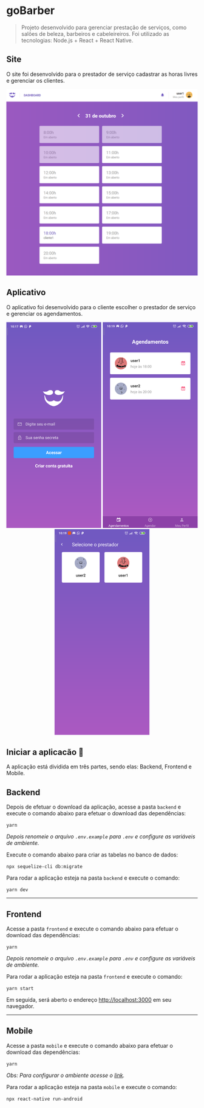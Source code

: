 # goBarber

> Projeto desenvolvido para gerenciar prestação de serviços, como salões de beleza, barbeiros e cabeleireiros. Foi utilizado as tecnologias: Node.js + React + React Native.

## Site

O site foi desenvolvido para o prestador de serviço cadastrar as horas livres e gerenciar os clientes.

<p align="center">
    <img src="frontend/print2.png" alt="drawing" width="700"/>
</p>

## Aplicativo

O aplicativo foi desenvolvido para o cliente escolher o prestador de serviço e gerenciar os agendamentos.

<p align="center">
    <img src="mobile/print.png" alt="drawing" width="250"/>
    <img src="mobile/print2.png" alt="drawing" width="250"/>
    <img src="mobile/print3.png" alt="drawing" width="250"/>
</p>

## Iniciar a aplicacão :checkered_flag:

A aplicação está dividida em três partes, sendo elas: Backend, Frontend e Mobile.

## Backend

Depois de efetuar o download da aplicação, acesse a pasta `backend` e execute o comando abaixo para efetuar o download das dependências:

```console
yarn
```

_Depois renomeie o arquivo `.env.example` para `.env` e configure as variáveis de ambiente._

Execute o comando abaixo para criar as tabelas no banco de dados:

```console
npx sequelize-cli db:migrate
```

Para rodar a aplicação esteja na pasta `backend` e execute o comando:

```console
yarn dev
```

---

## Frontend

Acesse a pasta `frontend` e execute o comando abaixo para efetuar o download das dependências:

```console
yarn
```

_Depois renomeie o arquivo `.env.example` para `.env` e configure as variáveis de ambiente._

Para rodar a aplicação esteja na pasta `frontend` e execute o comando:

```console
yarn start
```

Em seguida, será aberto o endereço [http://localhost:3000](http://localhost:3000) em seu navegador.

---

## Mobile

Acesse a pasta `mobile` e execute o comando abaixo para efetuar o download das dependências:

```console
yarn
```

_Obs: Para configurar o ambiente acesse o [link](https://facebook.github.io/react-native/docs/getting-started.html)._

Para rodar a aplicação esteja na pasta `mobile` e execute o comando:

```console
npx react-native run-android
```
